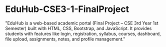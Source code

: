 # EduHub-CSE3-1-FinalProject
"EduHub is a web-based academic portal (Final Project – CSE 3rd Year 1st Semester) built with HTML, CSS, Bootstrap, and JavaScript. It provides students with features like login, registration, syllabus, courses, dashboard, file upload, assignments, notes, and profile management."
